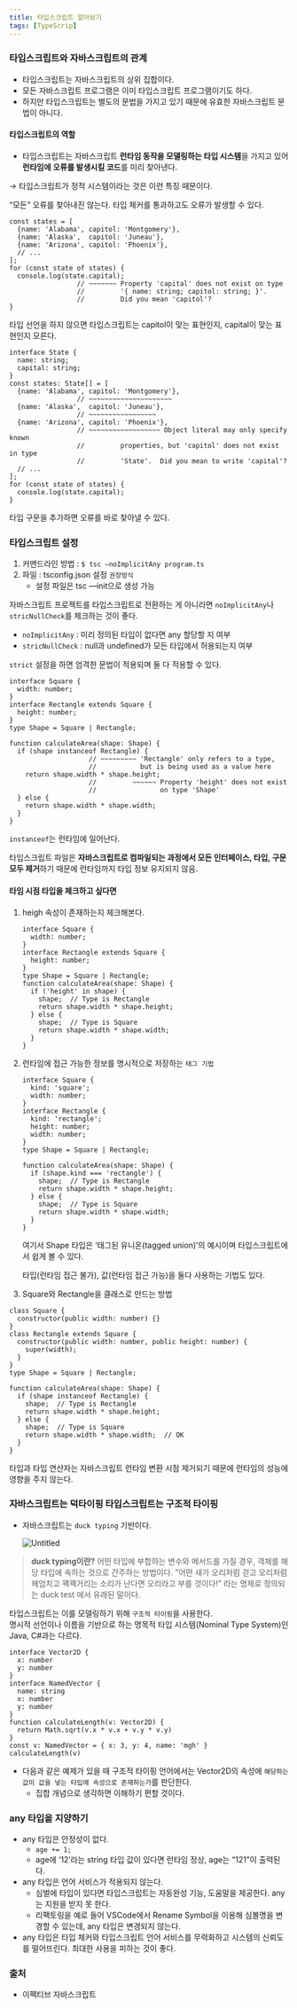 ```yaml
---
title: 타입스크립트 알아보기
tags: [TypeScrip]
---
```


### 타입스크립트와 자바스크립트의 관계

- 타입스크립트는 자바스크립트의 상위 집합이다.
- 모든 자바스크립트 프로그램은 이미 타입스크립트 프로그램이기도 하다.
- 하지만 타입스크립트는 별도의 문법을 가지고 있기 때문에 유효한 자바스크립트 문법이 아니다.

#### 타입스크립트의 역할

- 타입스크립트는 자바스크립트 **런타임 동작을 모델링하는 타입 시스템**을 가지고 있어 **런타임에 오류를 발생시킬 코드**를 미리 찾아낸다.

→ 타입스크립트가 정적 시스템이라는 것은 이런 특징 때문이다.

“모든” 오류를 찾아내진 않는다. 타입 체커를 통과하고도 오류가 발생할 수 있다.

```tsx
const states = [
  {name: 'Alabama', capitol: 'Montgomery'},
  {name: 'Alaska',  capitol: 'Juneau'},
  {name: 'Arizona', capitol: 'Phoenix'},
  // ...
];
for (const state of states) {
  console.log(state.capital);
                 // ~~~~~~~ Property 'capital' does not exist on type
                 //         '{ name: string; capitol: string; }'.
                 //         Did you mean 'capitol'?
}
```

타입 선언을 하지 않으면 타입스크립트는 capitol이 맞는 표현인지, capital이 맞는 표현인지 모른다.

```tsx
interface State {
  name: string;
  capital: string;
}
const states: State[] = [
  {name: 'Alabama', capitol: 'Montgomery'},
                 // ~~~~~~~~~~~~~~~~~~~~~
  {name: 'Alaska',  capitol: 'Juneau'},
                 // ~~~~~~~~~~~~~~~~~
  {name: 'Arizona', capitol: 'Phoenix'},
                 // ~~~~~~~~~~~~~~~~~~ Object literal may only specify known
                 //         properties, but 'capitol' does not exist in type
                 //         'State'.  Did you mean to write 'capital'?
  // ...
];
for (const state of states) {
  console.log(state.capital);
}
```

타입 구문을 추가하면 오류를 바로 찾아낼 수 있다.

### 타입스크립트 설정

1. 커맨드라인 방법 : `$ tsc —noImplicitAny program.ts`
2. 파일 : tsconfig.json 설정 `권장방식`
    - 설정 파일은 tsc —init으로 생성 가능

자바스크립트 프로젝트를 타입스크립트로 전환하는 게 아니라면 `noImplicitAny`나 `stricNullCheck`를 체크하는 것이 좋다.

- `noImplicitAny` : 미리 정의된 타입이 없다면 any 할당할 지 여부
- `stricNullCheck` : null과 undefined가 모든 타입에서 허용되는지 여부

`strict` 설정을 하면 엄격한 문법이 적용되며 둘 다 적용할 수 있다.

```tsx
interface Square {
  width: number;
}
interface Rectangle extends Square {
  height: number;
}
type Shape = Square | Rectangle;

function calculateArea(shape: Shape) {
  if (shape instanceof Rectangle) {
                    // ~~~~~~~~~ 'Rectangle' only refers to a type,
                    //           but is being used as a value here
    return shape.width * shape.height;
                    //         ~~~~~~ Property 'height' does not exist
                    //                on type 'Shape'
  } else {
    return shape.width * shape.width;
  }
}
```

`instanceof`는 런타임에 일어난다.

타입스크립트 파일은 **자바스크립트로 컴파일되는 과정에서 모든 인터페이스, 타입, 구문 모두 제거**하기 때문에 런타임까지 타입 정보 유지되지 않음.  

#### 타임 시점 타입을 체크하고 싶다면

1. heigh 속성이 존재하는지 체크해본다.
    
    ```tsx
    interface Square {
      width: number;
    }
    interface Rectangle extends Square {
      height: number;
    }
    type Shape = Square | Rectangle;
    function calculateArea(shape: Shape) {
      if ('height' in shape) {
        shape;  // Type is Rectangle
        return shape.width * shape.height;
      } else {
        shape;  // Type is Square
        return shape.width * shape.width;
      }
    }
    ```
    
2. 런타임에 접근 가능한 정보를 명시적으로 저장하는 `태그 기법`
    
    ```tsx
    interface Square {
      kind: 'square';
      width: number;
    }
    interface Rectangle {
      kind: 'rectangle';
      height: number;
      width: number;
    }
    type Shape = Square | Rectangle;
    
    function calculateArea(shape: Shape) {
      if (shape.kind === 'rectangle') {
        shape;  // Type is Rectangle
        return shape.width * shape.height;
      } else {
        shape;  // Type is Square
        return shape.width * shape.width;
      }
    }
    ```
    
    여기서 Shape 타입은 ‘태그된 유니온(tagged union)’의 예시이며 타입스크립트에서 쉽게 볼 수 있다.
    
    타입(런타임 접근 불가), 값(런타임 접근 가능)을 둘다 사용하는 기법도 있다.
    
3. Square와 Rectangle을 클래스로 만드는 방법

```tsx
class Square {
  constructor(public width: number) {}
}
class Rectangle extends Square {
  constructor(public width: number, public height: number) {
    super(width);
  }
}
type Shape = Square | Rectangle;

function calculateArea(shape: Shape) {
  if (shape instanceof Rectangle) {
    shape;  // Type is Rectangle
    return shape.width * shape.height;
  } else {
    shape;  // Type is Square
    return shape.width * shape.width;  // OK
  }
}
```

타입과 타입 연산자는 자바스크립트 런타임 변환 시점 제거되기 때문에 런타임의 성능에 영향을 주지 않는다.

### 자바스크립트는 덕타이핑 타입스크립트는 구조적 타이핑

- 자바스크립트는 `duck typing` 기반이다.
    
    ![Untitled](https://s3.us-west-2.amazonaws.com/secure.notion-static.com/78274612-65b5-491f-b31e-090ecda667dc/Untitled.png?X-Amz-Algorithm=AWS4-HMAC-SHA256&X-Amz-Content-Sha256=UNSIGNED-PAYLOAD&X-Amz-Credential=AKIAT73L2G45EIPT3X45%2F20221020%2Fus-west-2%2Fs3%2Faws4_request&X-Amz-Date=20221020T131118Z&X-Amz-Expires=86400&X-Amz-Signature=5f754d878f57236da821095a3f71b6aec70fc2136c18ae423b8ed0b8f1228d10&X-Amz-SignedHeaders=host&response-content-disposition=filename%20%3D%22Untitled.png%22&x-id=GetObject)
    

> **duck typing이란?**
어떤 타입에 부합하는 변수와 메서드를 가질 경우, 객체를 해당 타입에 속하는 것으로 간주하는 방법이다.
”어떤 새가 오리처럼 걷고 오리처럼 헤엄치고 꽥꽥거리는 소리가 난다면 오리라고 부를 것이다!” 라는 명제로 정의되는 duck test 에서 유래된 말이다.  

타입스크립트는 이를 모델링하기 위해 `구조적 타이핑`을 사용한다.  
명시적 선언이나 이름을 기반으로 하는 명목적 타입 시스템(Nominal Type System)인 Java, C#과는 다르다.

```tsx
interface Vector2D {
  x: number
  y: number
}
interface NamedVector {
  name: string
  x: number
  y: number
}
function calculateLength(v: Vector2D) {
  return Math.sqrt(v.x * v.x + v.y * v.y)
}
const v: NamedVector = { x: 3, y: 4, name: 'mgh' }
calculateLength(v)
```

- 다음과 같은 예제가 있을 때 구조적 타이핑 언어에서는 Vector2D의 속성에 `해당하는 값이 값을 넣는 타입에 속성으로 존재하는가`를 판단한다.
    - 집합 개념으로 생각하면 이해하기 편할 것이다.

### any 타입을 지양하기

- any 타입은 안정성이 없다.
    - `age += 1;`
    - age에 ‘12’라는 string 타입 값이 있다면 런타임 정상, age는 “121”이 출력된다.
- any 타입은 언어 서비스가 적용되지 않는다.
    - 심벌에 타입이 있다면 타입스크립트는 자동완성 기능, 도움말을 제공한다. any는 지원을 받지 못 한다.
    - 리팩토링을 예로 들어 VSCode에서 Rename Symbol을 이용해 심볼명을 변경할 수 있는데, any 타입은 변경되지 않는다.
- any 타입은 타입 체커와 타입스크립트 언어 서비스를 무력화하고 시스템의 신뢰도를 떨어뜨린다. 최대한 사용을 피하는 것이 좋다. 
### 출처 
- 이펙티브 자바스크립트